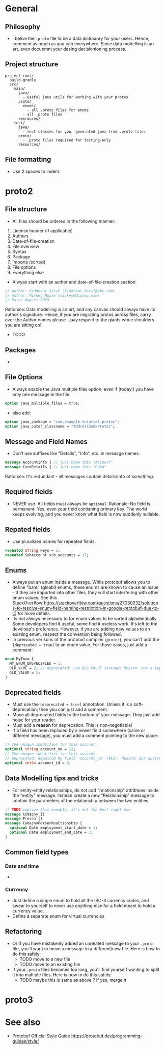 # General
## Philosophy
- I belive the `.proto` file to be a data dictioanry for your users. Hence, comment as much as you can everywhere. Since data modelling is an art, even docuemnt your desing decisionioning process.

## Project structure
```
project-root/
  build.gradle
  src/
    main/
      java/
        - useful java utils for working with your protos
      proto/
        enums/
          - all .proto files for enums
        - all .proto files
      resrouces/
    test/
      java/
        - test classes for your generated java from .proto files
      proto/
        - .proto files required for testing-only
      resources/
```

## File formatting
- Use 2 spaces to indent.

# proto2
## File structure
- All files should be ordered in the following manner:
1. License header (if applicable)
2. Authors
3. Date-of-file-creation 
4. File overview
5. Syntax
6. Package
7. Imports (sorted)
8. File options
9. Everything else

- Alwyas start with an author and date-of-file-creation section:
```proto
// Author: Siddhant Saraf (Siddhant.Saraf@abc.com)
// Author: Mickey Mouse (mickey@disney.com)
// Date: August 2023
```

Rationale: Data modelling is an art, and any canvas should always have its author's signature. Hence, if you are migrating protos across files, carry over the Author names please - pay respect to the giants whoe shoulders you are sitting on!

- TODO

## Packages
-

## File Options
- Always enable the Java multiple files option, even if (today!) you have only one message in the file:
```proto
option java_multiple_files = true;
```
- also add:
```proto
option java_package = "com.example.tutorial.protos";
option java_outer_classname = "AddressBookProtos";
```

## Message and Field Names 
- Don't use suffixes like "Details", "Info", etc. in message names:
```proto
message AccountInfo { // just name this "Account"
message CardDetails { // just name this "Card"
```
Rationale: It's redundant - all messages contain details/info of _something_.

## Required fields
- NEVER use. All fields must always be `optional`. Rationale: No field is permanent. Yes, even your field contianing primary key. The world keeps evolving, and you never know what field is now suddenly nullable.
  

## Repated fields
- Use pluralized names for repeated fields.
```proto
repeated string keys = 1;
repeated SubAccount sub_accounts = 17;
```

## Enums
- Always put an enum inside a message. While protobuf allows you to define "bare" (gloabl) enums, these enums are known to cause an issue - if they are imported into other files, they will start interfering with other enum values. See this StackOverflow[https://stackoverflow.com/questions/27030332/solutions-to-resolve-enum-field-naming-restriction-in-google-protobuf-due-to-c] for more details.
- Its not always necessary to for enum values to be sorted alphabetically. Some developers find it useful, some find it useless work. It's left to the develoep's preference. However, if you are adding new values to an existing enum, respect the convention being followed. 
- In preivous verisons of the protobuf compiler (`protoc`), you can't add the `[deprecated = true]` to an enum value. For those cases, just add a comment:
```proto
enum MyEnum {
  MY_ENUM_UNSPECIFIED = 1;
  OLD_VLUE = 2; // deprecated; use OLD_VALUE instead; Reason: was a typo
  OLD_VALUE = 3;
}
```

## Deprecated fields
- Must use the `[deprecated = true]` annotation. Unless it is a soft-deprecation; then you can just add a comment.
- Move all deprecated fields to the bottom of your message. They just add noise for your reader.
- Must add a **reason** for deprecation. This is non-negotiable!
- If a field has been replaced by a newer field somewhere (same or different message), you must add a comment pointing to the new place:
```proto
// The unique identifier for this account.
optional string account_no = 12;
// The unique identifier for this account.
// Deprecated: Repalced by field 'account_no' (#12). Reason: Our upstream has started using alphabets in the account identifer since May 2012.
optional int64 account_id = 5;
```

## Data Modelling tips and tricks
- For entity-entity relationships, do not add "relationship" attribtues inside the "entity" message. Instead create a _new_ "Relationship" message to contain the parameters of the relationship between the two entities.
```proto
// TODO improve this exmaple, it's not the best right now
message Comapny {}
message Preson {}
message ComapnyPersonRealtionship {
  optional Date employment_start_date = 1;
  optional Date employment_end_date = 2;
}
```

## Common field types
### Date and time
-
### Currency
- Just define a single enum to hold all the ISO-3 currency codes, and swear to yourself to never use anything else for a field meant to hold a currency value.
- Define a separate enum for virtual currencies.

## Refactoring
- Or if you have mistakenly added an unrelated message to your `.proto` file, you'll want to move a message to a different/new file. Here is how to do this safely:
  - TODO move to a new file
  - TODO move to an existing file
- If your `.proto` files becomes too long, you'll find yourself wanting to split it into multiple files. Here is how to do this safely:
  - TODO maybe this is same as above ? if yes, merge it

# proto3

# See also
- Protobuf Official Style Guide https://protobuf.dev/programming-guides/style/
